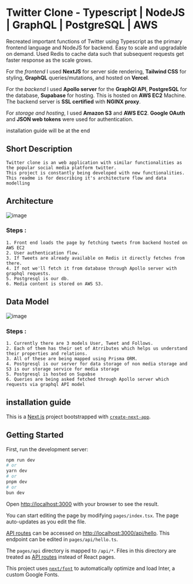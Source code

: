 
<!-- Headings -->
<!-- Installations should be either at the start or the end -->

# Twitter Clone - Typescript | NodeJS | GraphQL | PostgreSQL | AWS

Recreated important functions of Twitter using Typescript as the primary frontend language and NodeJS for backend. Easy to scale and upgradable on demand. Used Redis to cache data such that subsequent requests get faster response as the scale grows.

For the _frontend_ I used **NextJS** for server side rendering, **Tailwind CSS** for styling, **GraphQL** queries/mutations, and hosted on **Vercel**.

For the _backend_ I used **Apollo server** for the **GraphQl API**, **PostgreSQL** for the database, **Supabase** for hosting. This is hosted on **AWS EC2** Machine. The backend server is **SSL certified** with **NGINX proxy**.

For _storage and hosting_, I used **Amazon S3** and **AWS EC2**. **Google OAuth** and **JSON web tokens** were used for authentication.

installation guide will be at the end

## Short Description
    Twitter clone is an web application with similar functionalities as the popular social media platform twitter.
    This project is constantly being developed with new functionalities. This readme is for describing it's architecture flow and data modelling

## Architecture

![image](https://github.com/vishalaitha/Twitter-Clone/assets/76663093/666e2d2d-4253-4232-a677-6f0b58ed2914)


### Steps : 
    
    1. Front end loads the page by fetching tweets from backend hosted on AWS EC2
    2. User authentication flow.
    3. If Tweets are already available on Redis it directly fetches from there.
    4. If not we'll fetch it from database through Apollo server with graphql requests.
    5. Postgresql is our db.
    6. Media content is stored on AWS S3.

## Data Model

![image](https://github.com/vishalaitha/Twitter-Clone/assets/76663093/a4310ae5-7ab5-4a7e-9954-68fea38560a4)


### Steps :
    1. Currently there are 3 models User, Tweet and Follows.
    2. Each of them has their set of Atrributes which helps us understand their properties and relations.
    3. All of these are being mapped using Prisma ORM.
    4. Postgresql is our server for data storage of non media storage and S3 is our storage service for media storage
    5. Postgresql is hosted on Supabse
    6. Queries are being asked fetched through Apollo server which requests via graphql API model


## installation guide
This is a [Next.js](https://nextjs.org/) project bootstrapped with [`create-next-app`](https://github.com/vercel/next.js/tree/canary/packages/create-next-app).

## Getting Started

First, run the development server:

```bash
npm run dev
# or
yarn dev
# or
pnpm dev
# or
bun dev
```

Open [http://localhost:3000](http://localhost:3000) with your browser to see the result. 

You can start editing the page by modifying `pages/index.tsx`. The page auto-updates as you edit the file.

[API routes](https://nextjs.org/docs/api-routes/introduction) can be accessed on [http://localhost:3000/api/hello](http://localhost:3000/api/hello). This endpoint can be edited in `pages/api/hello.ts`.

The `pages/api` directory is mapped to `/api/*`. Files in this directory are treated as [API routes](https://nextjs.org/docs/api-routes/introduction) instead of React pages.

This project uses [`next/font`](https://nextjs.org/docs/basic-features/font-optimization) to automatically optimize and load Inter, a custom Google Fonts.
